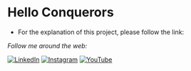 # Hello Conquerors

- For the explanation of this project, please follow the link: 

<i>Follow me around the web:</i><br>

  <!-- <a target="_blank" href="https://www.linkedin.com/in/shubhdholakiya/">🇱​🇮​🇳​🇰​🇪​🇩​🇮​🇳​</a> ●
  <a target="_blank" href="https://www.instagram.com/shubhdholakiya/">🇮​🇳​🇸​🇹​🇦​🇬​🇷​🇦​🇲​</a> ●
  <a target="_blank" href="https://www.youtube.com/channel/UCWdHEO1m0t5OXRKnljFvxKg" Y​🇵​🇴​🇹​🇮​🇫​🇾​</a>
  <a target="_blank" href="https://dev.to/ABSphreak">🇸​🇵​🇴​🇹​🇮​🇫​🇾​</a> -->
  
  <a href="https://www.linkedin.com/in/shubhdholakiya/" target="_blank"><img src="https://img.shields.io/badge/LinkedIn-%230077B5.svg?&style=flat-square&logo=linkedin&logoColor=white" alt="LinkedIn"></a>
<a href="https://www.instagram.com/shubhdholakiya/" target="_blank"><img src="https://img.shields.io/badge/Instagram-%23E4405F.svg?&style=flat-square&logo=instagram&logoColor=white" alt="Instagram"></a>
<a href="https://www.youtube.com/channel/UCWdHEO1m0t5OXRKnljFvxKg" target="_blank"><img src="https://img.shields.io/badge/Spotify-%231ED760.svg?&style=flat-square&logo=spotify&logoColor=white" alt="YouTube"></a>
